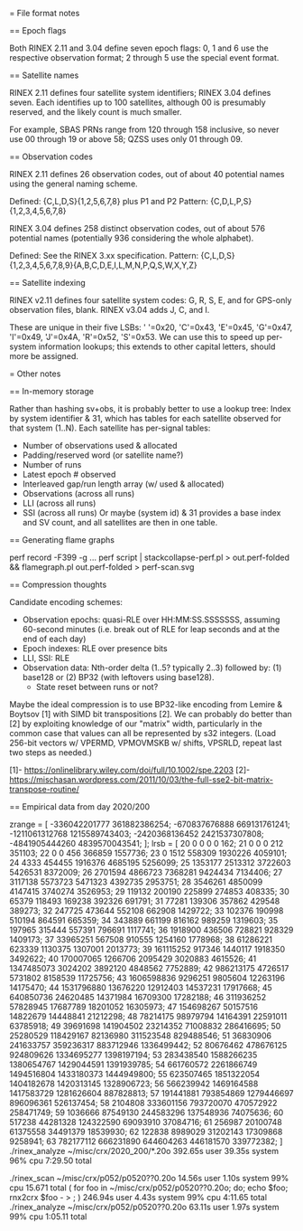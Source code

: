 = File format notes

== Epoch flags

Both RINEX 2.11 and 3.04 define seven epoch flags: 0, 1 and 6 use the
respective observation format; 2 through 5 use the special event format.

== Satellite names

RINEX 2.11 defines four satellite system identifiers; RINEX 3.04 defines
seven.  Each identifies up to 100 satellites, although 00 is presumably
reserved, and the likely count is much smaller.

For example, SBAS PRNs range from 120 through 158 inclusive, so never
use 00 through 19 or above 58; QZSS uses only 01 through 09.

== Observation codes

RINEX 2.11 defines 26 observation codes, out of about 40 potential names
using the general naming scheme.

Defined: {C,L,D,S}{1,2,5,6,7,8} plus P1 and P2
Pattern: {C,D,L,P,S}{1,2,3,4,5,6,7,8}

RINEX 3.04 defines 258 distinct observation codes, out of about 576
potential names (potentially 936 considering the whole alphabet).

Defined: See the RINEX 3.xx specification.
Pattern: {C,L,D,S}{1,2,3,4,5,6,7,8,9}{A,B,C,D,E,I,L,M,N,P,Q,S,W,X,Y,Z}

== Satellite indexing

RINEX v2.11 defines four satellite system codes: G, R, S, E, and for
GPS-only observation files, blank.
RINEX v3.04 adds J, C, and I.

These are unique in their five LSBs: ' '=0x20, 'C'=0x43, 'E'=0x45,
'G'=0x47, 'I'=0x49, 'J'=0x4A, 'R'=0x52, 'S'=0x53.  We can use this to
speed up per-system information lookups; this extends to other capital
letters, should more be assigned.

= Other notes

== In-memory storage

Rather than hashing sv+obs, it is probably better to use a lookup tree:
Index by system identifier & 31, which has tables for each satellite
observed for that system (1..N).  Each satellite has per-signal tables:
 - Number of observations used & allocated
 - Padding/reserved word (or satellite name?)
 - Number of runs
 - Latest epoch # observed
 - Interleaved gap/run length array (w/ used & allocated)
 - Observations (across all runs)
 - LLI (across all runs)
 - SSI (across all runs)
Or maybe (system id) & 31 provides a base index and SV count, and all
satellites are then in one table.

== Generating flame graphs

perf record -F399 -g ...
perf script | stackcollapse-perf.pl > out.perf-folded && flamegraph.pl out.perf-folded > perf-scan.svg

== Compression thoughts

Candidate encoding schemes:
 - Observation epochs: quasi-RLE over HH:MM:SS.SSSSSSS, assuming
   60-second minutes (i.e. break out of RLE for leap seconds and at the
   end of each day)
 - Epoch indexes: RLE over presence bits
 - LLI, SSI: RLE
 - Observation data: Nth-order delta (1..5? typically 2..3) followed by:
   (1) base128 or (2) BP32 (with leftovers using base128).
   - State reset between runs or not?

Maybe the ideal compression is to use BP32-like encoding from Lemire &
Boytsov [1] with SIMD bit transpositions [2].  We can probably do better
than [2] by exploiting knowledge of our "matrix" width, particularly in
the common case that values can all be represented by s32 integers.
(Load 256-bit vectors w/ VPERMD, VPMOVMSKB w/ shifts, VPSRLD, repeat
last two steps as needed.)

[1]- https://onlinelibrary.wiley.com/doi/full/10.1002/spe.2203
[2]- https://mischasan.wordpress.com/2011/10/03/the-full-sse2-bit-matrix-transpose-routine/

== Empirical data from day 2020/200

zrange = [ -336042201777 361882386254; -670837676888 669131761241; -1211061312768 1215589743403; -2420368136452 2421537307808; -4841905444260 4839570043541; ];
lrsb = [ 20 0 0 0 0 162;
 21 0 0 0 212 351103;
 22 0 0 456 366859 1557736;
 23 0 1512 558309 1930226 4059101;
 24 4333 454455 1916376 4685195 5256099;
 25 1353177 2513312 3722603 5426531 8372009;
 26 2701594 4866723 7368281 9424434 7134406;
 27 3117138 5573723 5471323 4392735 2953751;
 28 3546261 4850099 4147415 3740274 3526953;
 29 119132 200190 225899 274853 408335;
 30 65379 118493 169238 392326 691791;
 31 77281 139306 357862 429548 389273;
 32 247725 473644 552108 662908 1429722;
 33 102376 190998 510194 864591 665359;
 34 343889 661199 816162 989259 1319603;
 35 197965 315444 557391 796691 1117741;
 36 1918900 436506 728821 928329 1409173;
 37 33965251 567508 910555 1254160 1778968;
 38 61286221 623339 1130375 1307001 2013773;
 39 161115252 917346 1440117 1918350 3492622;
 40 170007065 1266706 2095429 3020883 4615526;
 41 1347485073 3024202 3892120 4848562 7752889;
 42 986213175 4726517 5731802 8158539 11725756;
 43 1606598836 9296251 9805604 12263196 14175470;
 44 1531796880 13676220 12912403 14537231 17917668;
 45 640850736 24620485 14371984 16709300 17282188;
 46 311936252 57828945 17687789 18201052 16305973;
 47 154698267 50157516 14822679 14448841 21212298;
 48 78214175 98979794 14164391 22591011 63785918;
 49 39691698 141904502 23214352 71008832 286416695;
 50 25280529 118429167 82136980 311523548 829488546;
 51 36830906 241633757 359236317 883712946 1336499442;
 52 80676462 478676125 924809626 1334695277 1398197194;
 53 283438540 1588266235 1380654767 1429044591 1391939785;
 54 661760572 2261866749 1494516804 1433180373 1444949800;
 55 623507465 1851322054 1404182678 1420313145 1328906723;
 56 566239942 1469164588 1417583729 1281626604 887828813;
 57 191441881 793854869 1279446697 896096361 526137454;
 58 2104808 333601156 793720070 470572922 258471749;
 59 1036666 87549130 244583296 137548936 74075636;
 60 517238 44281328 124322590 69093910 37084716;
 61 256987 20100748 61375558 34491379 18539930;
 62 122838 8989029 31202143 17309868 9258941;
 63 782177112 666231890 644604263 446181570 339772382;
]
./rinex_analyze ~/misc/crx/2020_200/*.20o  392.65s user 39.35s system 96% cpu 7:29.50 total

./rinex_scan ~/misc/crx/p052/p0520??0.20o  14.56s user 1.10s system 99% cpu 15.671 total
( for foo in ~/misc/crx/p052/p0520??0.20o; do; echo $foo; rnx2crx $foo - > ; )  246.94s user 4.43s system 99% cpu 4:11.65 total
./rinex_analyze ~/misc/crx/p052/p0520??0.20o  63.11s user 1.97s system 99% cpu 1:05.11 total
